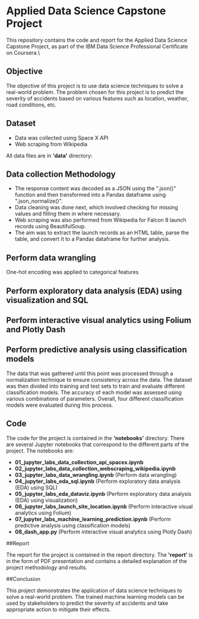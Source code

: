 # Applied Data Science Capstone Project

This repository contains the code and report for the Applied Data Science Capstone Project, as part of the IBM Data Science Professional Certificate on Coursera.\

## Objective

The objective of this project is to use data science techniques to solve a real-world problem. The problem chosen for this project is to predict the severity of accidents based on various features such as location, weather, road conditions, etc.

## Dataset

- Data was collected using Space X API
- Web scraping from Wikipedia

All data files are in **'data'** directory:


## Data collection Methodology

- The response content was decoded as a JSON using the ".json()" function and then transformed into a Pandas dataframe using ".json_normalize()".
- Data cleaning was done next, which involved checking for missing values and filling them in where necessary.
- Web scraping was also performed from Wikipedia for Falcon 9 launch records using BeautifulSoup.
- The aim was to extract the launch records as an HTML table, parse the table, and convert it to a Pandas dataframe for further analysis.

## Perform data wrangling
One-hot encoding was applied to categorical features

## Perform exploratory data analysis (EDA) using visualization and SQL

## Perform interactive visual analytics using Folium and Plotly Dash

## Perform predictive analysis using classification models
The data that was gathered until this point was processed through a normalization technique to ensure consistency across the data. The dataset was then divided into training and test sets to train and evaluate different classification models. The accuracy of each model was assessed using various combinations of parameters. Overall, four different classification models were evaluated during this process.

## Code

The code for the project is contained in the **'notebooks'** directory. There are several Jupyter notebooks that correspond to the different parts of the project. The notebooks are:

- **01_jupyter_labs_data_collection_api_spacex.ipynb**
- **02_jupyter_labs_data_collection_webscraping_wikipedia.ipynb**
- **03_jupyter_labs_data_wrangling.ipynb** (Perform data wrangling)
- **04_jupyter_labs_eda_sql.ipynb** (Perform exploratory data analysis (EDA) using SQL)
- **05_jupyter_labs_eda_dataviz.ipynb** (Perform exploratory data analysis (EDA) using visualization)
- **06_jupyter_labs_launch_site_location.ipynb** (Perform interactive visual analytics using Folium)
- **07_jupyter_labs_machine_learning_prediction.ipynb** (Perform predictive analysis using classification models)
- **08_dash_app.py** (Perform interactive visual analytics using Plotly Dash)

##Report

The report for the project is contained in the report directory. The **'report'** is in the form of PDF presentation and contains a detailed explanation of the project methodology and results.

##Conclusion

This project demonstrates the application of data science techniques to solve a real-world problem. The trained machine learning models can be used by stakeholders to predict the severity of accidents and take appropriate action to mitigate their effects.
